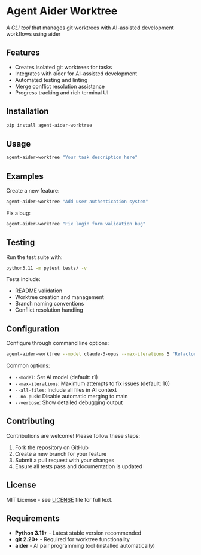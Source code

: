 # Agent Aider Worktree

<!-- lint-disable -->
*A CLI tool* that manages git worktrees with AI-assisted development workflows using aider
<!-- lint-enable -->

## Features

- Creates isolated git worktrees for tasks
- Integrates with aider for AI-assisted development
- Automated testing and linting
- Merge conflict resolution assistance
- Progress tracking and rich terminal UI

## Installation

```bash
pip install agent-aider-worktree
```

## Usage

```bash
agent-aider-worktree "Your task description here"
```

## Examples

Create a new feature:
```bash
agent-aider-worktree "Add user authentication system"
```

Fix a bug:
```bash
agent-aider-worktree "Fix login form validation bug"
```

## Testing

Run the test suite with:

```bash
python3.11 -m pytest tests/ -v
```

Tests include:
- README validation
- Worktree creation and management
- Branch naming conventions
- Conflict resolution handling

## Configuration

Configure through command line options:

```bash
agent-aider-worktree --model claude-3-opus --max-iterations 5 "Refactor database layer"
```

Common options:
- `--model`: Set AI model (default: r1)
- `--max-iterations`: Maximum attempts to fix issues (default: 10)
- `--all-files`: Include all files in AI context
- `--no-push`: Disable automatic merging to main
- `--verbose`: Show detailed debugging output

## Contributing

Contributions are welcome! Please follow these steps:
1. Fork the repository on GitHub
2. Create a new branch for your feature
3. Submit a pull request with your changes
4. Ensure all tests pass and documentation is updated

## License

MIT License - see [LICENSE](LICENSE) file for full text.

## Requirements

- **Python 3.11+** - Latest stable version recommended
- **git 2.20+** - Required for worktree functionality
- **aider** - AI pair programming tool (installed automatically)

